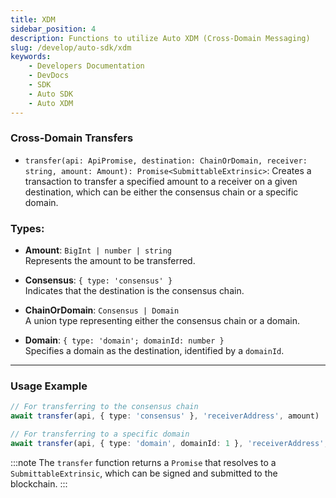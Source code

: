 ```yaml
---
title: XDM
sidebar_position: 4
description: Functions to utilize Auto XDM (Cross-Domain Messaging)
slug: /develop/auto-sdk/xdm
keywords:
    - Developers Documentation
    - DevDocs
    - SDK
    - Auto SDK
    - Auto XDM
---
```


### Cross-Domain Transfers

- `transfer(api: ApiPromise, destination: ChainOrDomain, receiver: string, amount: Amount): Promise<SubmittableExtrinsic>`: Creates a transaction to transfer a specified amount to a receiver on a given destination, which can be either the consensus chain or a specific domain.

### Types:

- **Amount**: `BigInt | number | string`  
  Represents the amount to be transferred.

- **Consensus**: `{ type: 'consensus' }`  
  Indicates that the destination is the consensus chain.

- **ChainOrDomain**: `Consensus | Domain`  
  A union type representing either the consensus chain or a domain.

- **Domain**: `{ type: 'domain'; domainId: number }`  
  Specifies a domain as the destination, identified by a `domainId`.

---

### Usage Example

```typescript
// For transferring to the consensus chain
await transfer(api, { type: 'consensus' }, 'receiverAddress', amount)

// For transferring to a specific domain
await transfer(api, { type: 'domain', domainId: 1 }, 'receiverAddress', amount)
```

:::note
The `transfer` function returns a `Promise` that resolves to a `SubmittableExtrinsic`, which can be signed and submitted to the blockchain.
:::